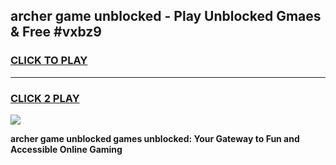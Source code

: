 
## archer game unblocked - Play Unblocked Gmaes & Free #vxbz9
<h3>
<a href="https://news.freeplayer.one?title=archer_game_unblocked&ref=03M">CLICK TO PLAY</a></h3>
<hr>

<h3>
<a href="https://news.freeplayer.one?title=archer_game_unblocked&ref=03M">CLICK 2 PLAY</a>
  
</h3>

<a href="https://news.freeplayer.one?title=archer_game_unblocked&ref=03M"><img src="https://clearcache.store/games.png"></a>


**archer game unblocked games unblocked: Your Gateway to Fun and Accessible Online Gaming**

